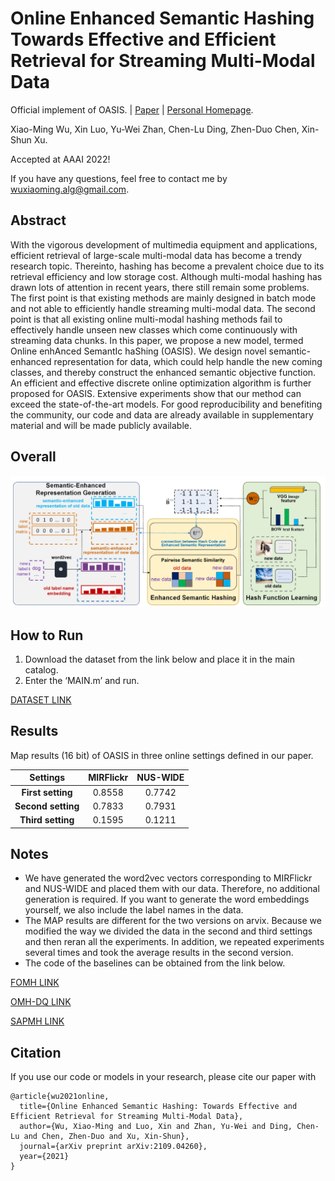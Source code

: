 # Online Enhanced Semantic Hashing Towards Effective and Efficient Retrieval for Streaming Multi-Modal Data

Official implement of OASIS.  | [Paper](https://ojs.aaai.org/index.php/AAAI/article/view/20346) | [Personal Homepage](https://dravenalg.github.io/).

Xiao-Ming Wu, Xin Luo, Yu-Wei Zhan, Chen-Lu Ding, Zhen-Duo Chen, Xin-Shun Xu.

Accepted at AAAI 2022!

If you have any questions, feel free to contact me by wuxiaoming.alg@gmail.com.

## Abstract

With the vigorous development of multimedia equipment and applications, efficient retrieval of large-scale multi-modal data has become a trendy research topic. Thereinto, hashing has become a prevalent choice due to its retrieval efficiency and low storage cost. Although multi-modal hashing has drawn lots of attention in recent years, there still remain some problems. The first point is that existing methods are mainly designed in batch mode and not able to efficiently handle streaming multi-modal data. The second point is that all existing online multi-modal hashing methods fail to effectively handle unseen new classes which come continuously with streaming data chunks. In this paper, we propose a new model, termed Online enhAnced SemantIc haShing (OASIS). We design novel semantic-enhanced representation for data, which could help handle the new coming classes, and thereby
construct the enhanced semantic objective function. An efficient and effective discrete online optimization algorithm is further proposed for OASIS. Extensive experiments show that our method can exceed the state-of-the-art models. For good reproducibility and benefiting the community, our code and data are already available in supplementary material and will be made publicly available.

## Overall

![model_framework](model_framework.png)

## How to Run

1. Download the dataset from the link below and place it in the main catalog.
2. Enter the ‘MAIN.m’ and run.

[DATASET LINK](https://drive.google.com/drive/folders/1swYK3of2Xp1sGrGRVmGgPaphVmNd9pCl?usp=sharing)

## Results

Map results (16 bit) of OASIS in three online settings defined in our paper.

|      Settings      | MIRFlickr | NUS-WIDE |
| :----------------: | :-------: | :------: |
| **First setting**  |  0.8558   |  0.7742  |
| **Second setting** |  0.7833   |  0.7931  |
| **Third setting**  |  0.1595   |  0.1211  |

## Notes

- We have generated the word2vec vectors corresponding to MIRFlickr and NUS-WIDE and placed them with our data. Therefore, no additional generation is required. If you want to generate the word embeddings yourself, we also include the label names in the data.
- The MAP results are different for the two versions on arvix. Because we modified the way we divided the data in the second and third settings and then reran all the experiments. In addition, we repeated experiments several times and took the average results in the second version.
- The code of the baselines can be obtained from the link below.

[FOMH LINK](https://github.com/lxuu306/FOMH)

[OMH-DQ LINK](https://github.com/lxuu306/OMH-DQ_SIGIR2019)

[SAPMH LINK](https://github.com/ChaoqunZheng/APMH)

## Citation

If you use our code or models in your research, please cite our paper with

```
@article{wu2021online,
  title={Online Enhanced Semantic Hashing: Towards Effective and Efficient Retrieval for Streaming Multi-Modal Data},
  author={Wu, Xiao-Ming and Luo, Xin and Zhan, Yu-Wei and Ding, Chen-Lu and Chen, Zhen-Duo and Xu, Xin-Shun},
  journal={arXiv preprint arXiv:2109.04260},
  year={2021}
}
```



